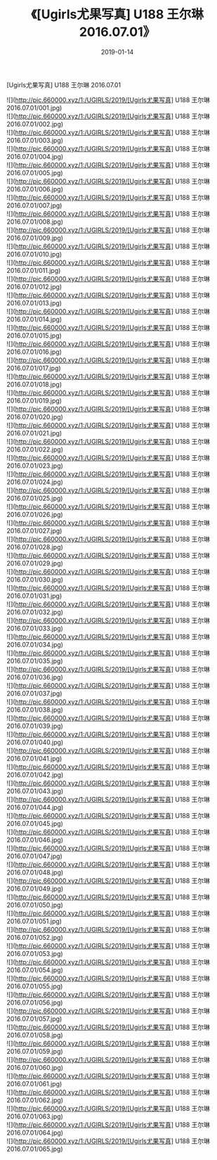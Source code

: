 ﻿---
layout: post
title:  《[Ugirls尤果写真] U188 王尔琳 2016.07.01》
date:   2019-01-14
img: http://pic.660000.xyz/1:/UGIRLS/2019/[Ugirls尤果写真] U188 王尔琳 2016.07.01/000.jpg
categories: [美女, 清纯, 唯美]
---

[Ugirls尤果写真] U188 王尔琳 2016.07.01

 ![](http://pic.660000.xyz/1:/UGIRLS/2019/[Ugirls尤果写真] U188 王尔琳 2016.07.01/001.jpg) <br>![](http://pic.660000.xyz/1:/UGIRLS/2019/[Ugirls尤果写真] U188 王尔琳 2016.07.01/002.jpg) <br>![](http://pic.660000.xyz/1:/UGIRLS/2019/[Ugirls尤果写真] U188 王尔琳 2016.07.01/003.jpg) <br>![](http://pic.660000.xyz/1:/UGIRLS/2019/[Ugirls尤果写真] U188 王尔琳 2016.07.01/004.jpg) <br>![](http://pic.660000.xyz/1:/UGIRLS/2019/[Ugirls尤果写真] U188 王尔琳 2016.07.01/005.jpg) <br>![](http://pic.660000.xyz/1:/UGIRLS/2019/[Ugirls尤果写真] U188 王尔琳 2016.07.01/006.jpg) <br>![](http://pic.660000.xyz/1:/UGIRLS/2019/[Ugirls尤果写真] U188 王尔琳 2016.07.01/007.jpg) <br>![](http://pic.660000.xyz/1:/UGIRLS/2019/[Ugirls尤果写真] U188 王尔琳 2016.07.01/008.jpg) <br>![](http://pic.660000.xyz/1:/UGIRLS/2019/[Ugirls尤果写真] U188 王尔琳 2016.07.01/009.jpg) <br>![](http://pic.660000.xyz/1:/UGIRLS/2019/[Ugirls尤果写真] U188 王尔琳 2016.07.01/010.jpg) <br>![](http://pic.660000.xyz/1:/UGIRLS/2019/[Ugirls尤果写真] U188 王尔琳 2016.07.01/011.jpg) <br>![](http://pic.660000.xyz/1:/UGIRLS/2019/[Ugirls尤果写真] U188 王尔琳 2016.07.01/012.jpg) <br>![](http://pic.660000.xyz/1:/UGIRLS/2019/[Ugirls尤果写真] U188 王尔琳 2016.07.01/013.jpg) <br>![](http://pic.660000.xyz/1:/UGIRLS/2019/[Ugirls尤果写真] U188 王尔琳 2016.07.01/014.jpg) <br>![](http://pic.660000.xyz/1:/UGIRLS/2019/[Ugirls尤果写真] U188 王尔琳 2016.07.01/015.jpg) <br>![](http://pic.660000.xyz/1:/UGIRLS/2019/[Ugirls尤果写真] U188 王尔琳 2016.07.01/016.jpg) <br>![](http://pic.660000.xyz/1:/UGIRLS/2019/[Ugirls尤果写真] U188 王尔琳 2016.07.01/017.jpg) <br>![](http://pic.660000.xyz/1:/UGIRLS/2019/[Ugirls尤果写真] U188 王尔琳 2016.07.01/018.jpg) <br>![](http://pic.660000.xyz/1:/UGIRLS/2019/[Ugirls尤果写真] U188 王尔琳 2016.07.01/019.jpg) <br>![](http://pic.660000.xyz/1:/UGIRLS/2019/[Ugirls尤果写真] U188 王尔琳 2016.07.01/020.jpg) <br>![](http://pic.660000.xyz/1:/UGIRLS/2019/[Ugirls尤果写真] U188 王尔琳 2016.07.01/021.jpg) <br>![](http://pic.660000.xyz/1:/UGIRLS/2019/[Ugirls尤果写真] U188 王尔琳 2016.07.01/022.jpg) <br>![](http://pic.660000.xyz/1:/UGIRLS/2019/[Ugirls尤果写真] U188 王尔琳 2016.07.01/023.jpg) <br>![](http://pic.660000.xyz/1:/UGIRLS/2019/[Ugirls尤果写真] U188 王尔琳 2016.07.01/024.jpg) <br>![](http://pic.660000.xyz/1:/UGIRLS/2019/[Ugirls尤果写真] U188 王尔琳 2016.07.01/025.jpg) <br>![](http://pic.660000.xyz/1:/UGIRLS/2019/[Ugirls尤果写真] U188 王尔琳 2016.07.01/026.jpg) <br>![](http://pic.660000.xyz/1:/UGIRLS/2019/[Ugirls尤果写真] U188 王尔琳 2016.07.01/027.jpg) <br>![](http://pic.660000.xyz/1:/UGIRLS/2019/[Ugirls尤果写真] U188 王尔琳 2016.07.01/028.jpg) <br>![](http://pic.660000.xyz/1:/UGIRLS/2019/[Ugirls尤果写真] U188 王尔琳 2016.07.01/029.jpg) <br>![](http://pic.660000.xyz/1:/UGIRLS/2019/[Ugirls尤果写真] U188 王尔琳 2016.07.01/030.jpg) <br>![](http://pic.660000.xyz/1:/UGIRLS/2019/[Ugirls尤果写真] U188 王尔琳 2016.07.01/031.jpg) <br>![](http://pic.660000.xyz/1:/UGIRLS/2019/[Ugirls尤果写真] U188 王尔琳 2016.07.01/032.jpg) <br>![](http://pic.660000.xyz/1:/UGIRLS/2019/[Ugirls尤果写真] U188 王尔琳 2016.07.01/033.jpg) <br>![](http://pic.660000.xyz/1:/UGIRLS/2019/[Ugirls尤果写真] U188 王尔琳 2016.07.01/034.jpg) <br>![](http://pic.660000.xyz/1:/UGIRLS/2019/[Ugirls尤果写真] U188 王尔琳 2016.07.01/035.jpg) <br>![](http://pic.660000.xyz/1:/UGIRLS/2019/[Ugirls尤果写真] U188 王尔琳 2016.07.01/036.jpg) <br>![](http://pic.660000.xyz/1:/UGIRLS/2019/[Ugirls尤果写真] U188 王尔琳 2016.07.01/037.jpg) <br>![](http://pic.660000.xyz/1:/UGIRLS/2019/[Ugirls尤果写真] U188 王尔琳 2016.07.01/038.jpg) <br>![](http://pic.660000.xyz/1:/UGIRLS/2019/[Ugirls尤果写真] U188 王尔琳 2016.07.01/039.jpg) <br>![](http://pic.660000.xyz/1:/UGIRLS/2019/[Ugirls尤果写真] U188 王尔琳 2016.07.01/040.jpg) <br>![](http://pic.660000.xyz/1:/UGIRLS/2019/[Ugirls尤果写真] U188 王尔琳 2016.07.01/041.jpg) <br>![](http://pic.660000.xyz/1:/UGIRLS/2019/[Ugirls尤果写真] U188 王尔琳 2016.07.01/042.jpg) <br>![](http://pic.660000.xyz/1:/UGIRLS/2019/[Ugirls尤果写真] U188 王尔琳 2016.07.01/043.jpg) <br>![](http://pic.660000.xyz/1:/UGIRLS/2019/[Ugirls尤果写真] U188 王尔琳 2016.07.01/044.jpg) <br>![](http://pic.660000.xyz/1:/UGIRLS/2019/[Ugirls尤果写真] U188 王尔琳 2016.07.01/045.jpg) <br>![](http://pic.660000.xyz/1:/UGIRLS/2019/[Ugirls尤果写真] U188 王尔琳 2016.07.01/046.jpg) <br>![](http://pic.660000.xyz/1:/UGIRLS/2019/[Ugirls尤果写真] U188 王尔琳 2016.07.01/047.jpg) <br>![](http://pic.660000.xyz/1:/UGIRLS/2019/[Ugirls尤果写真] U188 王尔琳 2016.07.01/048.jpg) <br>![](http://pic.660000.xyz/1:/UGIRLS/2019/[Ugirls尤果写真] U188 王尔琳 2016.07.01/049.jpg) <br>![](http://pic.660000.xyz/1:/UGIRLS/2019/[Ugirls尤果写真] U188 王尔琳 2016.07.01/050.jpg) <br>![](http://pic.660000.xyz/1:/UGIRLS/2019/[Ugirls尤果写真] U188 王尔琳 2016.07.01/051.jpg) <br>![](http://pic.660000.xyz/1:/UGIRLS/2019/[Ugirls尤果写真] U188 王尔琳 2016.07.01/052.jpg) <br>![](http://pic.660000.xyz/1:/UGIRLS/2019/[Ugirls尤果写真] U188 王尔琳 2016.07.01/053.jpg) <br>![](http://pic.660000.xyz/1:/UGIRLS/2019/[Ugirls尤果写真] U188 王尔琳 2016.07.01/054.jpg) <br>![](http://pic.660000.xyz/1:/UGIRLS/2019/[Ugirls尤果写真] U188 王尔琳 2016.07.01/055.jpg) <br>![](http://pic.660000.xyz/1:/UGIRLS/2019/[Ugirls尤果写真] U188 王尔琳 2016.07.01/056.jpg) <br>![](http://pic.660000.xyz/1:/UGIRLS/2019/[Ugirls尤果写真] U188 王尔琳 2016.07.01/057.jpg) <br>![](http://pic.660000.xyz/1:/UGIRLS/2019/[Ugirls尤果写真] U188 王尔琳 2016.07.01/058.jpg) <br>![](http://pic.660000.xyz/1:/UGIRLS/2019/[Ugirls尤果写真] U188 王尔琳 2016.07.01/059.jpg) <br>![](http://pic.660000.xyz/1:/UGIRLS/2019/[Ugirls尤果写真] U188 王尔琳 2016.07.01/060.jpg) <br>![](http://pic.660000.xyz/1:/UGIRLS/2019/[Ugirls尤果写真] U188 王尔琳 2016.07.01/061.jpg) <br>![](http://pic.660000.xyz/1:/UGIRLS/2019/[Ugirls尤果写真] U188 王尔琳 2016.07.01/062.jpg) <br>![](http://pic.660000.xyz/1:/UGIRLS/2019/[Ugirls尤果写真] U188 王尔琳 2016.07.01/063.jpg) <br>![](http://pic.660000.xyz/1:/UGIRLS/2019/[Ugirls尤果写真] U188 王尔琳 2016.07.01/064.jpg) <br>![](http://pic.660000.xyz/1:/UGIRLS/2019/[Ugirls尤果写真] U188 王尔琳 2016.07.01/065.jpg) <br>